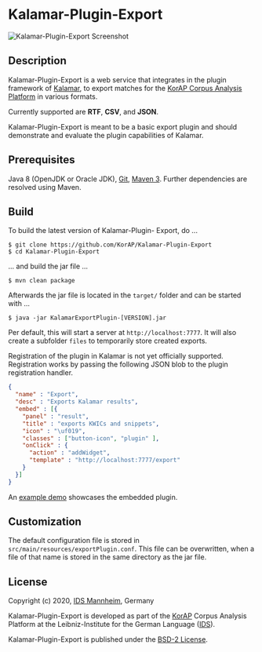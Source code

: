 # Kalamar-Plugin-Export

![Kalamar-Plugin-Export Screenshot](https://raw.githubusercontent.com/KorAP/Kalamar-Plugin-Export/misc/kalamar-export-screenshot.png)

## Description

Kalamar-Plugin-Export is a web service that integrates in the plugin framework of
[Kalamar](https://github.com/KorAP/Kalamar), to export matches for the
[KorAP Corpus Analysis Platform](http://korap.ids-mannheim.de/) in various formats.

Currently supported are **RTF**, **CSV**, and **JSON**.

Kalamar-Plugin-Export is meant to be a basic export plugin and should
demonstrate and evaluate the plugin capabilities of Kalamar.


## Prerequisites

Java 8 (OpenJDK or Oracle JDK),
[Git](http://git-scm.com/),
[Maven 3](https://maven.apache.org/).
Further dependencies are resolved using Maven.


## Build

To build the latest version of Kalamar-Plugin- Export, do ...

```shell
$ git clone https://github.com/KorAP/Kalamar-Plugin-Export
$ cd Kalamar-Plugin-Export
```

... and build the jar file ...


```shell
$ mvn clean package
```

Afterwards the jar file is located in the ```target/``` folder and can
be started with ...

```shell
$ java -jar KalamarExportPlugin-[VERSION].jar
```

Per default, this will start a server at `http://localhost:7777`.
It will also create a subfolder `files` to temporarily store created
exports.

Registration of the plugin in Kalamar is not yet officially supported.
Registration works by passing the following JSON blob
to the plugin registration handler.

```json
{
  "name" : "Export",
  "desc" : "Exports Kalamar results",
  "embed" : [{
    "panel" : "result",
    "title" : "exports KWICs and snippets",
    "icon" : "\uf019",
    "classes" : ["button-icon", "plugin" ],
    "onClick" : {
      "action" : "addWidget",
      "template" : "http://localhost:7777/export"
    }
  }]
}
```

An [example demo](https://github.com/KorAP/Kalamar/blob/master/dev/demo/export.html)
showcases the embedded plugin.


## Customization

The default configuration file is stored in `src/main/resources/exportPlugin.conf`.
This file can be overwritten, when a file of that name is stored in the
same directory as the jar file.


## License

Copyright (c) 2020, [IDS Mannheim](http://ids-mannheim.de/), Germany

Kalamar-Plugin-Export is developed as part of the [KorAP](http://korap.ids-mannheim.de/)
Corpus Analysis Platform at the Leibniz-Institute for the German Language
([IDS](http://ids-mannheim.de/)).

Kalamar-Plugin-Export is published under the
[BSD-2 License](https://raw.githubusercontent.com/KorAP/Kalamar-Plugin-Export/master/LICENSE).
